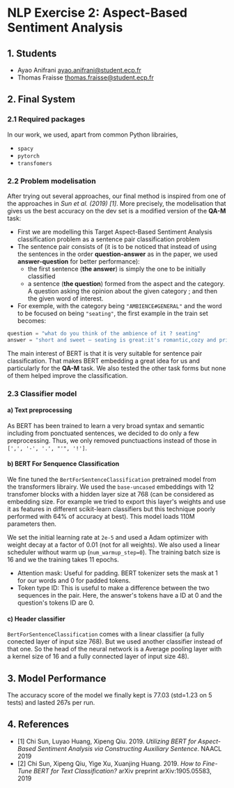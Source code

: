 # NLP Exercise 2: Aspect-Based Sentiment Analysis


## 1. Students

- Ayao Anifrani <ayao.anifrani@student.ecp.fr>
- Thomas Fraisse <thomas.fraisse@student.ecp.fr>

## 2. Final System

### 2.1 Required packages
	
In our work, we used, apart from common Python librairies,
-	`spacy`
- 	`pytorch`
-	`transfomers`

### 2.2 Problem modelisation
	
After trying out several approaches, our final method is inspired from one of the approaches in *Sun et al. (2019) [1]*. More precisely, the modelisation that gives us the best accuracy on the dev set is a modified version of the **QA-M** task:
- First we are modelling this Target Aspect-Based Sentiment Analysis classification problem as a sentence pair classification problem
- The sentence pair consists of (it is to be noticed that instead of using the sentences in the order **question-answer** as in the paper, we used **answer-question** for better performance): 
    - the first sentence (**the answer**) is simply the one to be initially classified
    - a sentence (**the question**) formed from the aspect and the category. A question asking the opinion about the given category ; and then the given word of interest.
- For exemple, with the category being `"AMBIENCE#GENERAL"` and the word to be focused on being `"seating"`, the first example in the train set becomes: 
```python
question = "what do you think of the ambience of it ? seating"
answer = "short and sweet – seating is great:it's romantic,cozy and private."
```

The main interest of BERT is that it is very suitable for sentence pair classification. That makes BERT embedding a great idea for us and particularly for the **QA-M** task. We also tested the other task forms but none of them helped improve the classification.

### 2.3 Classifier model

#### a) Text preprocessing

As BERT has been trained to learn a very broad syntax and semantic including from ponctuated sentences, we decided to do only a few preprocessing. Thus, we only removed punctuactions instead of those in `[',', '-', '.', "'", '!']`.

#### b) BERT For Senquence Classification

We fine tuned the `BertForSentenceClassification` pretrained model from the transformers librairy. We used the `base-uncased` embeddings with 12 transfomer blocks with a hidden layer size at 768 (can be considered as embedding size. For example we tried to export this layer's weights and use it as features in different scikit-learn classifiers but this technique poorly performed with 64% of accuracy at best). This model loads 110M parameters then.

We set the initial learning rate at `2e-5` and used a Adam optimizer with weight decay at a factor of 0.01 (not for all weights). We also used a linear scheduler without warm up (`num_warmup_step=0`). The training batch size is 16 and we the training takes 11 epochs.

- Attention mask: Useful for padding. BERT tokenizer sets the mask at 1 for our words and 0 for padded tokens.
- Token type ID: This is useful to make a difference between the two sequences in the pair. Here, the answer's tokens have a ID at 0 and the question's tokens ID are 0.

#### c) Header classifier
		
`BertForSentenceClassification` comes with a linear classifier (a fully conected layer of input size 768). But we used another classifier instead of that one. So the head of the neural network is a Average pooling layer with a kernel size of 16 and a fully connected layer of input size 48).

## 3. Model Performance
	
The accuracy score of the model we finally kept is 77.03 (std=1.23 on 5 tests) and lasted 267s per run.

## 4. References

-	[1] Chi Sun, Luyao Huang, Xipeng Qiu. 2019. *Utilizing BERT for Aspect-Based Sentiment Analysis via Constructing Auxiliary Sentence*. NAACL 2019
-	[2] Chi Sun, Xipeng Qiu, Yige Xu, Xuanjing Huang. 2019. *How to Fine-Tune BERT for Text Classification?* arXiv preprint arXiv:1905.05583, 2019
